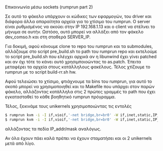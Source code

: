 Επικοινωνία μέσω sockets (rumprun part 2)

Σε αυτό το φάκελο υπάρχουν οι κώδικες των εφαρμογών, του driver και διάφορα άλλα
απαραίτητα αρχεία για το χτίσιμο του rumprun. Ο server είναι ρυθμισμένος να
ακούει στην IP 192.168.1.13 και ο client να στέλνει το μήνυμα σε αυτήν. Ωστόσο,
αυτό μπορεί να αλλάξει από τον φάκελο dev_comso.h και στη σταθερά SERVER_IP. 

Για δοκιμή, αφού κάνουμε clone το repo του rumprun και τα submodules, αλλάζουμε
στο script pre_build.sh το path του rumprun repo και εκτελούμε
το script pre_build.sh που ελέγχει αρχικά αν η libunwind έχει γίνει patched και
αν όχι τότε το κάνει αυτό χρησιμποιοώντας το as.patch. Έπειτα μεταφέρει τα
αρχεία στους κατάλληλους φακέλους. Τέλος χτίζουμε το rumprun με τo script
build-rr.sh hw. 

Αφού τελειώσει το χτίσιμο, φτιάχνουμε τα bins του rumprun, για αυτό το σκοπό
μπορεί να χρησιμοποιηθεί και το Makefile που υπάρχει στον παρών φάκελο,
αλλάζοντας κατάλληλα στις 2 πρώτες γραμμές το path που έχει εγκατασταθεί το κάθε
βοηθητικό rumprun πρόγραμμα. 

Τέλος, ξεκινάμε τους unikernels χρησιμοποιώντας τις εντολές
```sh
$ rumprun kvm -i -I if,vioif,'-net bridge,br=br0' -W if,inet,static,IP_addr/mask server-rumprun.bin
$ rumprun kvm -i -I if,vioif,'-net bridge,br=br0' -W if,inet,static,IP_addr/mask client-rumprun.bin 
```
αλλάζοντας τα πεδία IP_addr/mask αναλόγως.

Αν όλα έχουν πάει καλά πρέπει να έχουν σταματήσει και οι 2 unikernels μετά από λίγο.


